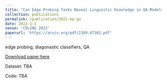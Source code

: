 ```yaml
---
title: "Can Edge Probing Tasks Reveal Linguistic Knowledge in QA Models?"
collection: publications
permalink: /publication/2021-ep-qa
date: 2022-1-1
venue: 'COLING 2022'
paperurl: 'https://arxiv.org/pdf/2109.07102.pdf'
---
```

edge probing, diagonastic classifiers, QA

[Download paper here](https://arxiv.org/pdf/2109.07102.pdf)

Dataset: TBA

Code: TBA
